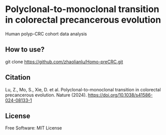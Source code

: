# Polyclonal-to-monoclonal transition in colorectal precancerous evolution

Human polyp-CRC cohort data analysis

## How to use?
git clone https://github.com/zhaolianlu/Homo-preCRC.git

## Citation

Lu, Z., Mo, S., Xie, D. et al. Polyclonal-to-monoclonal transition in colorectal precancerous evolution. Nature (2024). https://doi.org/10.1038/s41586-024-08133-1

## License
Free Software: MIT License
